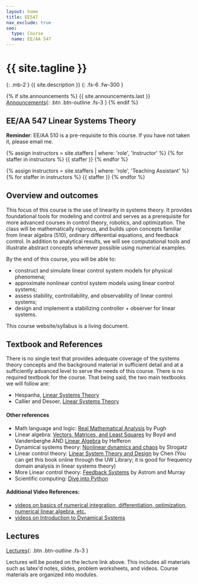 ```yaml
---
layout: home
title: EE547
nav_exclude: true
seo:
  type: Course
  name: EE/AA 547
---
```


# {{ site.tagline }}
{: .mb-2 }
{{ site.description }}
{: .fs-6 .fw-300 }

{% if site.announcements %}
{{ site.announcements.last }}
[Announcements](announcements.md){: .btn .btn-outline .fs-3 }
{% endif %}

## EE/AA 547 Linear Systems Theory

**Reminder**: EE/AA 510 is a pre-requisite to this course. If you have not taken it, please email me.

{% assign instructors = site.staffers | where: 'role', 'Instructor' %}
{% for staffer in instructors %}
{{ staffer }}
{% endfor %}

{% assign instructors = site.staffers | where: 'role', 'Teaching Assistant' %}
{% for staffer in instructors %}
{{ staffer }}
{% endfor %}

## Overview and outcomes
This focus of this course is the use of linearity in systems theory. It provides foundational tools for modeling and control and serves as a prerequisite for more advanced courses in control theory, robotics, and optimization. The class will be mathematically rigorous, and builds upon concepts familiar from linear algebra (510), ordinary differential equations, and feedback control. In addition to analytical results, we will see computational tools and illustrate abstract concepts whenever possible using numerical examples.

By the end of this course, you will be able to:
  - construct and simulate linear control system models for physical phenomena;
  - approximate nonlinear control system models using linear control systems;
  - assess stability, controllability, and observability of linear control systems;
  - design and implement a stabilizing controller + observer for linear systems.

This course website/syllabus is a living document.

## Textbook and References
There is no single text that provides adequate coverage of the systems theory concepts and the background material in sufficient detail and at a sufficiently advanced level to serve the needs of this course. There is no required textbook for the course. That being said, the two main textbooks we will follow are:

- Hespanha, [Linear Systems Theory](https://web.ece.ucsb.edu/~hespanha/linearsystems/)
- Callier and Desoer, [Linear Systems Theory](https://link.springer.com/book/10.1007/978-1-4612-0957-7)

#### Other references
- Math language and logic: [Real Mathematical Analysis](https://link.springer.com/book/10.1007%2F978-3-319-17771-7) by Pugh
- Linear algebra: [Vectors, Matrices, and Least Squares](http://www.seas.ucla.edu/~vandenbe/133A/133A-textbook.pdf)  by Boyd and Vandenberghe AND [Linear Algebra](http://joshua.smcvt.edu/linearalgebra/)  by Hefferon
- Dynamical systems theory: [Nonlinear dynamics and chaos](http://ebookcentral.proquest.com.offcampus.lib.washington.edu/lib/washington/detail.action?docID=1181622)  by Strogatz
- Linear control theory: [Linear System Theory and Design](https://app.knovel.com/web/toc.v/cid:kpLSTDE003/viewerType:toc/root_slug:linear-system-theory)  by Chen (You can get this book online through the UW Library; it is good for frequency domain analysis in linear systems theory)
- More Linear control theory: [Feedback Systems](http://www.cds.caltech.edu/~murray/amwiki/Main_Page)   by Astrom and Murray
- Scientific computing: [Dive into Python](http://www.diveintopython3.net/)

#### Additional Video References:

- [videos on basics of numerical integration, differentiation, optimization, numerical linear algebra, etc.](https://www.youtube.com/channel/UC_6KMU8k4R6q4Vk5IGTfJEQ/playlists) 
- [videos on Introduction to Dynamical Systems](https://www.youtube.com/view_play_list?p=06960BA52D0DB32B)


## Lectures
[Lectures](lecture.md){: .btn .btn-outline .fs-3 }

Lectures will be posted on the lecture link above. This includes all materials such
as latex'd notes, slides, problem worksheets, and videos. Course materials are
organized into modules.
